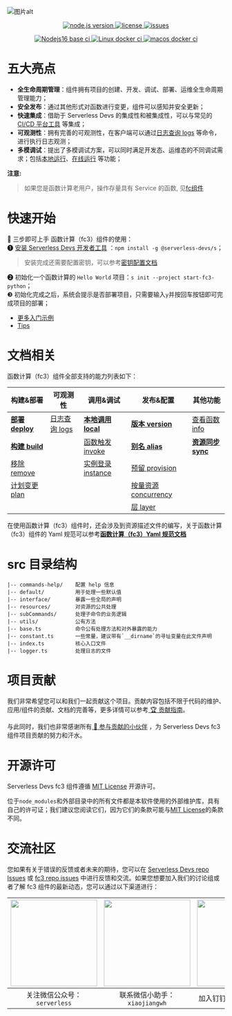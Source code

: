 ![图片alt](https://serverless-article-picture.oss-cn-hangzhou.aliyuncs.com/1635756716877_20211101085157044368.png)
<p align="center" class="flex justify-center">
  <a href="https://nodejs.org/en/" class="ml-1" target="_blank">
    <img src="https://img.shields.io/badge/node-%3E%3D%2014.14.0-brightgreen" alt="node.js version">
  </a>
  <a href="https://github.com/devsapp/fc3/blob/master/LICENSE" class="ml-1" target="_blank">
    <img src="https://img.shields.io/badge/License-MIT-green" alt="license">
  </a>
  <a href="https://github.com/devsapp/fc3/issues" class="ml-1" target="_blank">
    <img src="https://img.shields.io/github/issues/devsapp/fc3" alt="issues">
  </a>
</p>

<p align="center" class="flex justify-center">
  <a href="https://github.com/devsapp/fc3/actions/workflows/ci_node16.yaml" class="ml-1" target="_blank">
    <img src="https://github.com/devsapp/fc3/actions/workflows/ci_node16.yaml/badge.svg" alt="Nodejs16 base ci">
  </a>
  <a href="https://github.com/devsapp/fc3/actions/workflows/ci_with_docker_linux.yaml" class="ml-1" target="_blank">
    <img src="https://github.com/devsapp/fc3/actions/workflows/ci_with_docker_linux.yaml/badge.svg" alt="Linux docker ci">
  </a>
  <a href="https://github.com/devsapp/fc3/actions/workflows/ci_with_docker_macos.yaml" class="ml-1" target="_blank">
    <img src="https://github.com/devsapp/fc3/actions/workflows/ci_with_docker_macos.yaml/badge.svg" alt="macos docker ci">
  </a>
</p> 

# 五大亮点

- **全生命周期管理**：组件拥有项目的创建、开发、调试、部署、运维全生命周期管理能力；
- **安全发布**：通过其他形式对函数进行变更，组件可以感知并安全更新；
- **快速集成**：借助于 Serverless Devs 的集成性和被集成性，可以与常见的 [CI/CD 平台工具](https://github.com/Serverless-Devs/Serverless-Devs/blob/master/docs/cicd.md) 等集成；
- **可观测性**：拥有完善的可观测性，在客户端可以通过[日志查询 logs](./docs/zh/command/logs.md) 等命令，进行执行日志观测；
- **多模调试**：提出了多模调试方案，可以同时满足开发态、运维态的不同调试需求；包括[本地运行](./docs/zh/command/local.md)、[在线运行](./docs/zh/command/invoke.md) 等功能；

**注意:**

> 如果您是函数计算老用户，操作存量具有 Service 的函数, 见[fc组件](https://docs.serverless-devs.com/fc/readme)

# 快速开始

🙋 三步即可上手 函数计算（fc3）组件的使用：   
❶ [安装 Serverless Devs 开发者工具](https://github.com/Serverless-Devs/Serverless-Devs/blob/master/docs/install.md) ：`npm install -g @serverless-devs/s`；   
> 安装完成还需要配置密钥，可以参考[密钥配置文档](config.md)  

❷ 初始化一个函数计算的 `Hello World` 项目：`s init --project start-fc3-python`；      
❸ 初始化完成之后，系统会提示是否部署项目，只需要输入`y`并按回车按钮即可完成项目的部署；

- [更多入门示例](https://github.com/devsapp/start-fc/tree/V3)
- [Tips](./docs/zh/tips.md)

# 文档相关

函数计算（fc3）组件全部支持的能力列表如下：

| 构建&部署 | 可观测性 | 调用&调试 |  发布&配置  |  其他功能 |
| --- |  --- |--- | --- | --- |
| [**部署 deploy**](./docs/zh/command/deploy.md)   | [日志查询 logs](./docs/zh/command/logs.md)   |  [**本地调用 local**](./docs/zh/command/local.md)      | [**版本 version**](./docs/zh/command/version.md)      | [查看函数 info](./docs/zh/command/info.md) |
| [**构建 build**](./docs/zh/command/build.md)     | |[函数触发 invoke](./docs/zh/command/invoke.md)    | [**别名 alias**](./docs/zh/command/alias.md)         | [**资源同步 sync**](./docs/zh/command/sync.md) | 
| [移除 remove](./docs/zh/command/remove.md)  | |[实例登录 instance](./docs/zh/command/instance.md)  |[预留 provision](./docs/zh/command/provision.md)  |  | 
| [计划变更 plan](./docs/zh/command/plan.md)| | |[按量资源 concurrency](./docs/zh/command/concurrency.md) | |        
| | | |[层 layer](./docs/zh/command/layer.md) | |                 

在使用函数计算（fc3）组件时，还会涉及到资源描述文件的编写，关于函数计算（fc3）组件的 Yaml 规范可以参考[**函数计算（fc3）Yaml 规范文档**](./docs/zh/yaml/readme.md)


# src 目录结构

```
|-- commands-help/    配置 help 信息
|-- default/          用于处理一些默认值
|-- interface/        暴露一些全局的声明
|-- resources/        对资源的公共处理
|-- subCommands/      处理子命令的业务逻辑
|-- utils/            公有方法
|-- base.ts           命令公有处理方法和对外暴露的能力
|-- constant.ts       一些常量，建议带有`__dirname`的寻址变量在此文件声明
|-- index.ts          核心入口文件
|-- logger.ts         处理日志的文件
```

# 项目贡献

我们非常希望您可以和我们一起贡献这个项目。贡献内容包括不限于代码的维护、应用/组件的贡献、文档的完善等，更多详情可以参考[ 🏆 贡献指南](./CONTRIBUTING.md)。

与此同时，我们也非常感谢所有[ 👬 参与贡献的小伙伴](https://github.com/devsapp/fc3/graphs/contributors) ，为 Serverless Devs fc3 组件项目贡献的努力和汗水。

# 开源许可

Serverless Devs fc3 组件遵循 [MIT License](./LICENSE) 开源许可。

位于`node_modules`和外部目录中的所有文件都是本软件使用的外部维护库，具有自己的许可证；我们建议您阅读它们，因为它们的条款可能与[MIT License](./LICENSE)的条款不同。

# 交流社区

您如果有关于错误的反馈或者未来的期待，您可以在 [Serverless Devs repo Issues](https://github.com/serverless-devs/serverless-devs/issues) 或 [fc3 repo issues](https://github.com/devsapp/fc3/issues) 中进行反馈和交流。如果您想要加入我们的讨论组或者了解 fc3 组件的最新动态，您可以通过以下渠道进行：

<p align="center">

| <img src="https://serverless-article-picture.oss-cn-hangzhou.aliyuncs.com/1635407298906_20211028074819117230.png" width="200px" > | <img src="https://serverless-article-picture.oss-cn-hangzhou.aliyuncs.com/1635407044136_20211028074404326599.png" width="200px" > | <img src="https://serverless-article-picture.oss-cn-hangzhou.aliyuncs.com/1635407252200_20211028074732517533.png" width="200px" > |
|--- | --- | --- |
| <center>关注微信公众号：`serverless`</center> | <center>联系微信小助手：`xiaojiangwh`</center> | <center>加入钉钉交流群：`33947367`</center> | 

</p>
